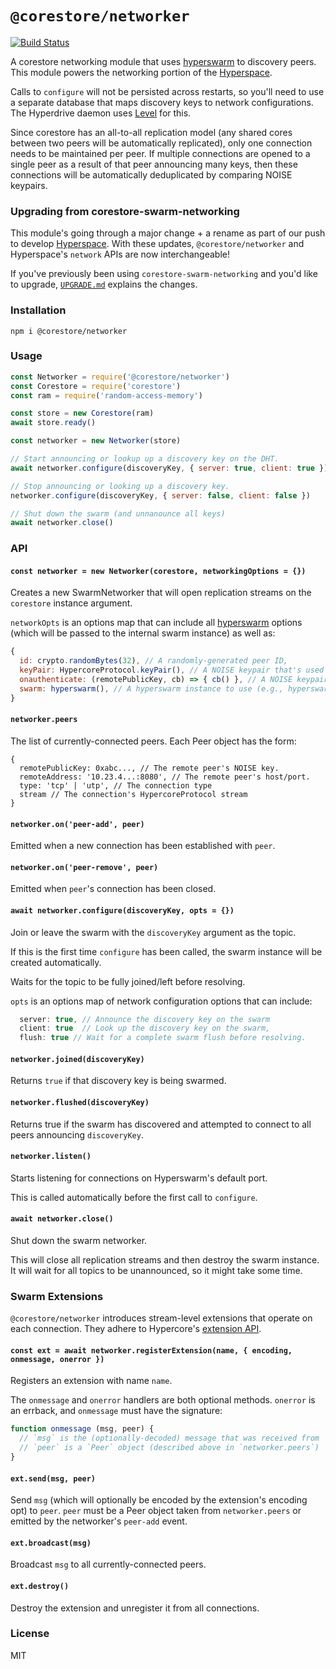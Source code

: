 # `@corestore/networker`
[![Build Status](https://travis-ci.com/andrewosh/corestore-networker.svg?branch=master)](https://travis-ci.com/andrewosh/corestore-networker)

A corestore networking module that uses [hyperswarm](https://github.com/hyperswarm/network) to discovery peers. This module powers the networking portion of the [Hyperspace](https://github.com/hyperspace-org/hyperspace).

Calls to `configure` will not be persisted across restarts, so you'll need to use a separate database that maps discovery keys to network configurations. The Hyperdrive daemon uses [Level](https://github.com/level/level) for this.

Since corestore has an all-to-all replication model (any shared cores between two peers will be automatically replicated), only one connection needs to be maintained per peer. If multiple connections are opened to a single peer as a result of that peer announcing many keys, then these connections will be automatically deduplicated by comparing NOISE keypairs.

### Upgrading from corestore-swarm-networking
This module's going through a major change + a rename as part of our push to develop [Hyperspace](https://github.com/hyperspace-org/hyperspace). With these updates, `@corestore/networker` and Hyperspace's `network` APIs are now interchangeable! 

If you've previously been using `corestore-swarm-networking` and you'd like to upgrade, [`UPGRADE.md`](https://github.com/andrewosh/corestore-swarm-networking/blob/master/UPGRADE.md) explains the changes.

### Installation
```
npm i @corestore/networker
```

### Usage
```js
const Networker = require('@corestore/networker')
const Corestore = require('corestore')
const ram = require('random-access-memory')

const store = new Corestore(ram)
await store.ready()

const networker = new Networker(store)

// Start announcing or lookup up a discovery key on the DHT.
await networker.configure(discoveryKey, { server: true, client: true })

// Stop announcing or looking up a discovery key.
networker.configure(discoveryKey, { server: false, client: false })

// Shut down the swarm (and unnanounce all keys)
await networker.close()
```

### API

#### `const networker = new Networker(corestore, networkingOptions = {})`
Creates a new SwarmNetworker that will open replication streams on the `corestore` instance argument.

`networkOpts` is an options map that can include all [hyperswarm](https://github.com/hyperswarm/hyperswarm) options (which will be passed to the internal swarm instance) as well as:
```js
{
  id: crypto.randomBytes(32), // A randomly-generated peer ID,
  keyPair: HypercoreProtocol.keyPair(), // A NOISE keypair that's used across all connections.
  onauthenticate: (remotePublicKey, cb) => { cb() }, // A NOISE keypair authentication hook
  swarm: hyperswarm(), // A hyperswarm instance to use (e.g., hyperswarm-web in the browser)
}
```

#### `networker.peers`
The list of currently-connected peers. Each Peer object has the form:
```
{
  remotePublicKey: 0xabc..., // The remote peer's NOISE key.
  remoteAddress: '10.23.4...:8080', // The remote peer's host/port.
  type: 'tcp' | 'utp', // The connection type
  stream // The connection's HypercoreProtocol stream
}
```

#### `networker.on('peer-add', peer)`
Emitted when a new connection has been established with `peer`.

#### `networker.on('peer-remove', peer)`
Emitted when `peer`'s connection has been closed.

#### `await networker.configure(discoveryKey, opts = {})`
Join or leave the swarm with the `discoveryKey` argument as the topic.

If this is the first time `configure` has been called, the swarm instance will be created automatically.

Waits for the topic to be fully joined/left before resolving.

`opts` is an options map of network configuration options that can include:
```js
  server: true, // Announce the discovery key on the swarm
  client: true  // Look up the discovery key on the swarm,
  flush: true // Wait for a complete swarm flush before resolving.
```

#### `networker.joined(discoveryKey)`
Returns `true` if that discovery key is being swarmed.

#### `networker.flushed(discoveryKey)`
Returns true if the swarm has discovered and attempted to connect to all peers announcing `discoveryKey`.

#### `networker.listen()`
Starts listening for connections on Hyperswarm's default port.

This is called automatically before the first call to `configure`.

#### `await networker.close()`
Shut down the swarm networker.

This will close all replication streams and then destroy the swarm instance. It will wait for all topics to be unannounced, so it might take some time.

### Swarm Extensions
`@corestore/networker` introduces stream-level extensions that operate on each connection. They adhere to Hypercore's [extension API](https://github.com/hypercore-protocol/hypercore#ext--feedregisterextensionname-handlers).

#### `const ext = await networker.registerExtension(name, { encoding, onmessage, onerror })`
Registers an extension with name `name`.

The `onmessage` and `onerror` handlers are both optional methods. `onerror` is an errback, and `onmessage` must have the signature:

```js
function onmessage (msg, peer) {
  // `msg` is the (optionally-decoded) message that was received from `peer`.
  // `peer` is a `Peer` object (described above in `networker.peers`)
}
```

#### `ext.send(msg, peer)`
Send `msg` (which will optionally be encoded by the extension's encoding opt) to `peer`. `peer` must be a Peer object taken from `networker.peers` or emitted by the networker's `peer-add` event.

#### `ext.broadcast(msg)`
Broadcast `msg` to all currently-connected peers.

#### `ext.destroy()`
Destroy the extension and unregister it from all connections.

### License
MIT

